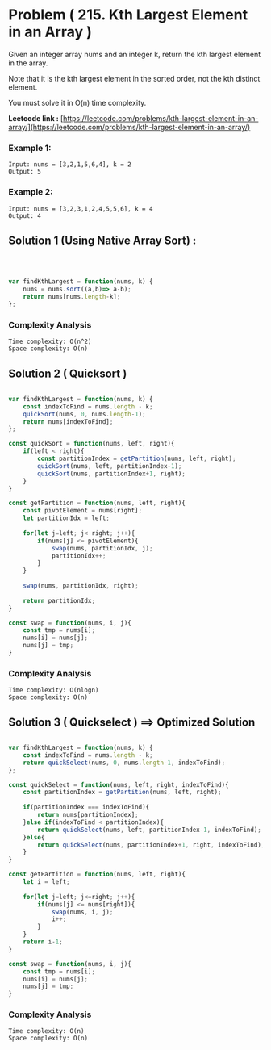 # Problem ( 215. Kth Largest Element in an Array )

Given an integer array nums and an integer k, return the kth largest element in the array.

Note that it is the kth largest element in the sorted order, not the kth distinct element.

You must solve it in O(n) time complexity.


**Leetcode link :** [https://leetcode.com/problems/kth-largest-element-in-an-array/](https://leetcode.com/problems/kth-largest-element-in-an-array/)

### Example 1:

    Input: nums = [3,2,1,5,6,4], k = 2
    Output: 5

### Example 2:

    Input: nums = [3,2,3,1,2,4,5,5,6], k = 4
    Output: 4




## Solution 1 (Using Native Array Sort) : 
<br>

```javascript

var findKthLargest = function(nums, k) {
    nums = nums.sort((a,b)=> a-b);
    return nums[nums.length-k];
};


```

### Complexity Analysis

    Time complexity: O(n^2)
    Space complexity: O(n)


## Solution 2 ( Quicksort ) 


```javascript

var findKthLargest = function(nums, k) {
    const indexToFind = nums.length - k;
    quickSort(nums, 0, nums.length-1);
    return nums[indexToFind];
};

const quickSort = function(nums, left, right){
    if(left < right){
        const partitionIndex = getPartition(nums, left, right); 
        quickSort(nums, left, partitionIndex-1);
        quickSort(nums, partitionIndex+1, right);
    }
}

const getPartition = function(nums, left, right){
    const pivotElement = nums[right];
    let partitionIdx = left;
    
    for(let j=left; j< right; j++){
        if(nums[j] <= pivotElement){
            swap(nums, partitionIdx, j);
            partitionIdx++;
        }
    }
    
    swap(nums, partitionIdx, right);
    
    return partitionIdx;
}

const swap = function(nums, i, j){
    const tmp = nums[i];
    nums[i] = nums[j];
    nums[j] = tmp;
}


```

### Complexity Analysis

    Time complexity: O(nlogn)
    Space complexity: O(n)


## Solution 3 ( Quickselect ) ==>  Optimized Solution


```javascript

var findKthLargest = function(nums, k) {
    const indexToFind = nums.length - k;
    return quickSelect(nums, 0, nums.length-1, indexToFind);
};

const quickSelect = function(nums, left, right, indexToFind){
    const partitionIndex = getPartition(nums, left, right);
    
    if(partitionIndex === indexToFind){
        return nums[partitionIndex];
    }else if(indexToFind < partitionIndex){
        return quickSelect(nums, left, partitionIndex-1, indexToFind);
    }else{
        return quickSelect(nums, partitionIndex+1, right, indexToFind);
    }
}

const getPartition = function(nums, left, right){
    let i = left;
    
    for(let j=left; j<=right; j++){
        if(nums[j] <= nums[right]){
            swap(nums, i, j);
            i++;
        }
    }
    return i-1;
}

const swap = function(nums, i, j){
    const tmp = nums[i];
    nums[i] = nums[j];
    nums[j] = tmp;
}


```

### Complexity Analysis

    Time complexity: O(n)
    Space complexity: O(n)

